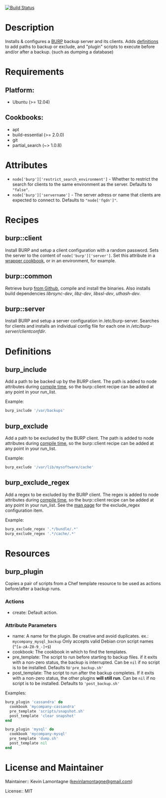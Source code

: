 [![Build Status](https://travis-ci.org/klamontagne/chef-burp.svg?branch=master)](https://travis-ci.org/klamontagne/chef-burp)

# Description

Installs & configures a [BURP](http://burp.grke.org/) backup server and
its clients. Adds
[definitions](https://docs.getchef.com/essentials_cookbook_definitions.html) to
add paths to backup or exclude, and "plugin" scripts to execute before and/or
after a backup. (such as dumping a database)


# Requirements

## Platform:

* Ubuntu (>= 12.04)

## Cookbooks:

* apt
* build-essential (>= 2.0.0)
* git
* partial_search (~> 1.0.8)

# Attributes

* `node['burp']['restrict_search_environment']` - Whether to restrict the search for clients to the same environment as the
server. Defaults to `"false"`.
* `node['burp']['servername']` - The server adress or name that clients are expected to connect to. Defaults to `"node['fqdn']"`.

# Recipes

## burp::client

Install BURP and setup a client configuration with a random password.
Sets the server to the content of ```node['burp']['server']```.
Set this attribute in a
[wrapper cookbook](http://www.getchef.com/blog/2013/12/03/doing-wrapper-cookbooks-right/),
or in an environment, for example.

## burp::common

Retrieve burp [from Github](https://github.com/grke/burp), compile and install the binaries.
Also installs build dependencies
*librsync-dev*,
*libz-dev*,
*libssl-dev*,
*uthash-dev*.

## burp::server

Install BURP and setup a server configuration in /etc/burp-server.
Searches for clients and installs an individual config file for each one in
*/etc/burp-server/clientconfdir*.

# Definitions

## burp_include

Add a path to be backed up by the BURP client.
The path is added to node attributes during
[compile time](http://docs.getchef.com/essentials_nodes_chef_run.html),
so the burp::client recipe can be added at any point in your run_list.

Example:

```ruby
burp_include '/var/backups'
```

## burp_exclude

Add a path to be excluded by the BURP client.
The path is added to node attributes during
[compile time](http://docs.getchef.com/essentials_nodes_chef_run.html),
so the burp::client recipe can be added at any point in your run_list.

Example:

```ruby
burp_exclude '/var/lib/mysoftware/cache'
```

## burp_exclude_regex

Add a regex to be excluded by the BURP client.
The regex is added to node attributes during
[compile time](http://docs.getchef.com/essentials_nodes_chef_run.html),
so the burp::client recipe can be added at any point in your run_list.
See the [man page](http://burp.grke.org/docs/manpage.html) for the
exclude_regex configuration item.

Example:

```ruby
burp_exclude_regex '.*/bundle/.*'
burp_exclude_regex '.*/cache/.*'
```

# Resources

## burp_plugin

Copies a pair of scripts from a Chef template resource to be used as actions
before/after a backup runs.

### Actions

- create: Default action.

### Attribute Parameters

- name: A name for the plugin. Be creative and avoid duplicates.
ex.: ```mycompany_mysql_backup```
Only accepts valid Debian cron script names (```^[a-zA-Z0-9_-]+$```)
- cookbook: The cookbook in which to find the templates.
- pre_template: The script to run before starting to backup files. if it exits with a non-zero
status, the backup is interrupted. Can be ```nil``` if no script is to be
installed.
 Defaults to```'pre_backup.sh'```
- post_template: The script to run after the backup completes. If it exits with a non-zero
status, the other plugins **will still run**. Can be ```nil``` if no script is
to be installed. Defaults to ```'post_backup.sh'```

Examples:

```ruby
burp_plugin 'cassandra' do
  cookbook 'mycompany-cassandra'
  pre_template 'scripts/snapshot.sh'
  post_template 'clear snapshot'
end

burp_plugin 'mysql' do
  cookbook 'mycompany-mysql'
  pre_template 'dump.sh'
  post_template nil
end
```

# License and Maintainer

Maintainer:: Kevin Lamontagne (<kevinlamontagne@gmail.com>)

License:: MIT
